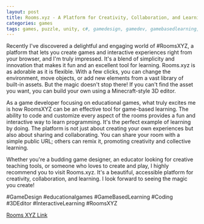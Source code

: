 ```yaml
---
layout: post
title: Rooms.xyz - A Platform for Creativity, Collaboration, and Learning
categories: games
tags: games, puzzle, unity, c#, gamedesign, gamedev, gamebasedlearning, educationalgames, roomsxyz
---
```


Recently I've discovered a delightful and engaging world of #RoomsXYZ, a platform that lets you create games and interactive experiences right from your browser, and I'm truly impressed. It's a blend of simplicity and innovation that makes it fun and an excellent tool for learning. Rooms.xyz is as adorable as it is flexible. With a few clicks, you can change the environment, move objects, or add new elements from a vast library of built-in assets. But the magic doesn't stop there! If you can't find the asset you want, you can build your own using a Minecraft-style 3D editor.

As a game developer focusing on educational games, what truly excites me is how RoomsXYZ can be an effective tool for game-based learning. The ability to code and customize every aspect of the rooms provides a fun and interactive way to learn programming. It's the perfect example of learning by doing. The platform is not just about creating your own experiences but also about sharing and collaborating. You can share your room with a simple public URL; others can remix it, promoting creativity and collective learning.

Whether you're a budding game designer, an educator looking for creative teaching tools, or someone who loves to create and play, I highly recommend you to visit Rooms.xyz. It's a beautiful, accessible platform for creativity, collaboration, and learning. I look forward to seeing the magic you create!

#GameDesign #educationalgames #GameBasedLearning #Coding #3DEditor #InteractiveLearning #RoomsXYZ

[Rooms XYZ Link](https://rooms.xyz/)